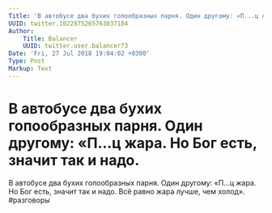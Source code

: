 ```yaml
---
Title: 'В автобусе два бухих гопообразных парня. Один другому: «П...ц жара. Но Бог есть, значит так и надо.'
UUID: twitter.1022875265763037184
Author:
    Title: Balancer
    UUID: twitter.user.balancer73
Date: 'Fri, 27 Jul 2018 19:04:02 +0300'
Type: Post
Markup: Text
---
```


# В автобусе два бухих гопообразных парня. Один другому: «П...ц жара. Но Бог есть, значит так и надо.

В автобусе два бухих гопообразных парня. Один другому:
«П...ц жара. Но Бог есть, значит так и надо. Всё равно жара
лучше, чем холод». #разговоры